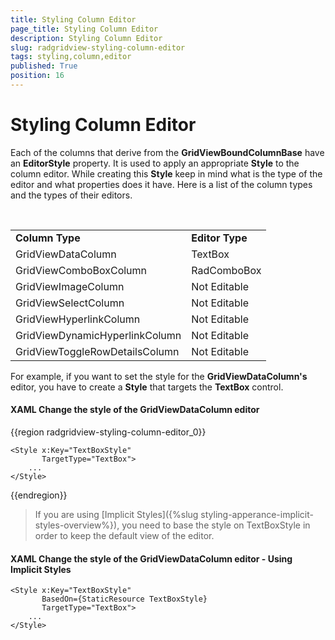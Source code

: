```yaml
---
title: Styling Column Editor
page_title: Styling Column Editor
description: Styling Column Editor
slug: radgridview-styling-column-editor
tags: styling,column,editor
published: True
position: 16
---
```


# Styling Column Editor

Each of the columns that derive from the __GridViewBoundColumnBase__ have an __EditorStyle__ property. It is used to apply an appropriate __Style__ to the column editor. While creating this __Style__ keep in mind what is the type of the editor and what properties does it have. Here is a list of the column types and the types of their editors.


<table> <tr><td><b>Column Type</b></td><td><b>Editor Type</b></td></tr><tr><td>GridViewDataColumn</td><td>TextBox</td></tr><tr><td>GridViewComboBoxColumn</td><td>RadComboBox</td></tr><tr><td>GridViewImageColumn</td><td>Not Editable</td></tr><tr><td>GridViewSelectColumn</td><td>Not Editable</td></tr><tr><td>GridViewHyperlinkColumn</td><td>Not Editable</td></tr><tr><td>GridViewDynamicHyperlinkColumn</td><td>Not Editable</td></tr><tr><td>GridViewToggleRowDetailsColumn</td><td>Not Editable</td></tr></table>

For example, if you want to set the style for the __GridViewDataColumn's__ editor, you have to create a __Style__ that targets the __TextBox__ control.

#### __XAML__ Change the style of the GridViewDataColumn editor

{{region radgridview-styling-column-editor_0}}

	<Style x:Key="TextBoxStyle"
	       TargetType="TextBox">
	    ...
	</Style>
{{endregion}}

> If you are using [Implicit Styles]({%slug styling-apperance-implicit-styles-overview%}), you need to base the style on TextBoxStyle in order to keep the default view of the editor.

#### __XAML__ Change the style of the GridViewDataColumn editor - Using Implicit Styles

	<Style x:Key="TextBoxStyle"
           BasedOn={StaticResource TextBoxStyle} 
	       TargetType="TextBox">
	    ...
	</Style>



